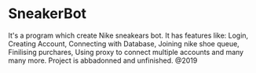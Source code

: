 # SneakerBot
It's a program which create Nike sneakears bot.
It has features like: Login, Creating Account, Connecting with Database, Joining nike shoe queue, Finilising purchares, Using proxy to connect multiple accounts and many many more.
Project is abbadonned and unfinished.
@2019
